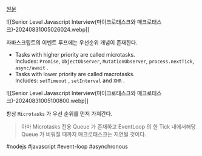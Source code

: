 [원문](https://programming.earthonline.us/can-you-answer-this-senior-level-javascript-promise-interview-question-69f7b6ffc2e7)

![[Senior Level Javascript Interview(마이크로태스크와 매크로태스크)-20240831005026024.webp]]


자바스크립트의 이벤트 루프에는 우선순위 개념이 존재한다.

- Tasks with higher priority are called microtasks. Includes: `Promise`, `ObjectObserver`, `MutationObserver`, `process.nextTick`, `async/await` .
- Tasks with lower priority are called macrotasks. Includes: `setTimeout` , `setInterval` and `XHR` .


![[Senior Level Javascript Interview(마이크로태스크와 매크로태스크)-20240831005100800.webp]]

항상 `Microtasks` 가 우선 순위를 먼저 가져간다.
> 아마 Microtasks 전용 Queue 가 존재하고 EventLoop 의 한 Tick 내에서해당 Queue 가 비워질 때까지 매크로태스크는 지연될 것이다.

#nodejs #javascript #event-loop #asynchronous  


